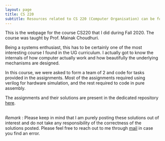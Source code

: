 ```yaml
---
layout: page
title: CS 220
subtitle: Resources related to CS 220 (Computer Organisation) can be found here
---
```


This is the webpage for the course CS220 that I did during Fall 2020. The course was taught by Prof. Mainak Choudhuri.   

Being a systems enthusiast, this has to be certainly one of the most interesting course I found in the UG curriculum. I actually got to know the internals of how computer actually work and how beautifully the underlying mechanisms are designed. 

In this course, we were asked to form a team of 2 and code for tasks provided in the assignments. Most of the assignments required using verilog for hardware simulation, and the rest required to code in pure assembly. 

The assignments and their solutions are present in the dedicated repository [here](https://github.com/yatharth0610/CS220).

\
_Remark_ : Please keep in mind that I am purely posting these solutions out of interest and do not take any responsibility of the correctness of the solutions posted. Please feel free to reach out to me through [mail](ygoswami@iitk.ac.in) in case you find an error.

